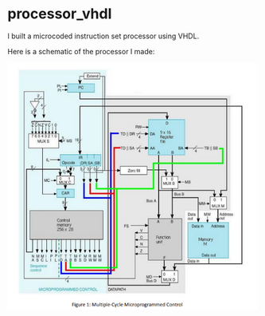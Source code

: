 # processor_vhdl
I built a microcoded instruction set processor using VHDL.

Here is a schematic of the processor I made:

![Processor](https://github.com/EZCodes/Computer_Architecture_Processor/blob/master/Diagram.PNG)



